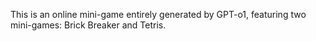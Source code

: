This is an online mini-game entirely generated by GPT-o1, featuring two mini-games: Brick Breaker and Tetris.
